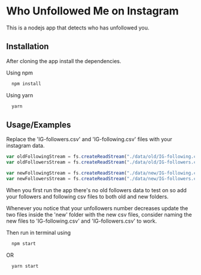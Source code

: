 
# Who Unfollowed Me on Instagram

This is a nodejs app that detects who has unfollowed you.

## Installation

After cloning the app install the dependencies.

Using npm

```bash
  npm install
```
Using yarn

```bash
  yarn
```
## Usage/Examples

Replace the 'IG-followers.csv' and 'IG-following.csv' files with your instagram data.

```javascript
var oldFollowingStream = fs.createReadStream("./data/old/IG-following.csv");
var oldFollowersStream = fs.createReadStream("./data/old/IG-followers.csv");

var newFollowingStream = fs.createReadStream("./data/new/IG-following.csv");
var newFollowersStream = fs.createReadStream("./data/new/IG-followers.csv");
```

When you first run the app there's no old followers data to test on so add your followers and following csv files to both old and new folders.

Whenever you notice that your unfollowers number decreases update the two files inside the 'new' folder with the new csv files, consider naming the new files to 'IG-following.csv' and 'IG-followers.csv' to work.



Then run in terminal using

```bash
  npm start
```

OR

```bash
  yarn start
```
